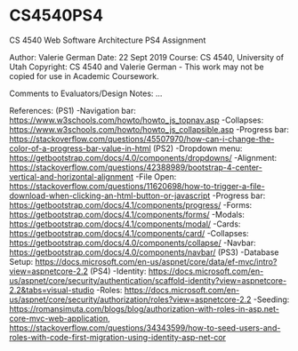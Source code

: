 # CS4540PS4
CS 4540 Web Software Architecture PS4 Assignment

Author: Valerie German
Date: 22 Sept 2019
Course: CS 4540, University of Utah
Copyright: CS 4540 and Valerie German - This work may not be copied for use in Academic Coursework.

Comments to Evaluators/Design Notes: 
	...
	
  
References:
(PS1)
-Navigation bar: https://www.w3schools.com/howto/howto_js_topnav.asp
-Collapses: https://www.w3schools.com/howto/howto_js_collapsible.asp
-Progress bar: https://stackoverflow.com/questions/45507970/how-can-i-change-the-color-of-a-progress-bar-value-in-html
(PS2)
-Dropdown menu: https://getbootstrap.com/docs/4.0/components/dropdowns/
-Alignment: https://stackoverflow.com/questions/42388989/bootstrap-4-center-vertical-and-horizontal-alignment
-File Open: https://stackoverflow.com/questions/11620698/how-to-trigger-a-file-download-when-clicking-an-html-button-or-javascript
-Progress bar: https://getbootstrap.com/docs/4.1/components/progress/
-Forms: https://getbootstrap.com/docs/4.1/components/forms/
-Modals: https://getbootstrap.com/docs/4.1/components/modal/
-Cards: https://getbootstrap.com/docs/4.1/components/card/
-Collapses: https://getbootstrap.com/docs/4.0/components/collapse/
-Navbar: https://getbootstrap.com/docs/4.0/components/navbar/
(PS3)
-Database Setup: https://docs.microsoft.com/en-us/aspnet/core/data/ef-mvc/intro?view=aspnetcore-2.2
(PS4)
-Identity: https://docs.microsoft.com/en-us/aspnet/core/security/authentication/scaffold-identity?view=aspnetcore-2.2&tabs=visual-studio
-Roles: https://docs.microsoft.com/en-us/aspnet/core/security/authorization/roles?view=aspnetcore-2.2
-Seeding: https://romansimuta.com/blogs/blog/authorization-with-roles-in-asp.net-core-mvc-web-application,
https://stackoverflow.com/questions/34343599/how-to-seed-users-and-roles-with-code-first-migration-using-identity-asp-net-cor